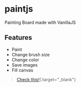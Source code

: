 # paintjs
Painting Board made with VanillaJS

## Features
* Paint
* Change brush size
* Change color
* Save images
* Fill canvas

>[Check this!](https://xmun74.github.io/paintjs/){:target="_blank"}
